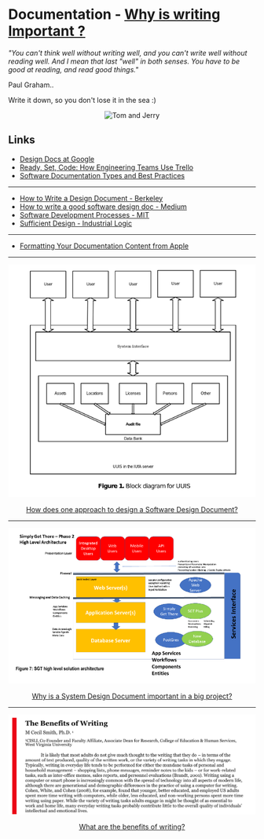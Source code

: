 # Documentation - [Why is writing Important ?](http://www.paulgraham.com/read.html)

*"You can't think well without writing well, and you can't write well without reading well.*
*And I mean that last "well" in both senses.*
*You have to be good at reading, and read good things."*

Paul Graham..

Write it down, so you don't lose it in the sea :)

<p align="center">
  <img src="https://www.tomandjerryonline.com/images/299354_259060584138932_798355790_n.jpg" title="Tom and Jerry"/>
</p>


## Links

- [Design Docs at Google](https://www.industrialempathy.com/posts/design-docs-at-google/)
- [Ready, Set, Code: How Engineering Teams Use Trello](https://blog.trello.com/engineering-teams-sample-trello-boards)
- [Software Documentation Types and Best Practices](https://blog.prototypr.io/software-documentation-types-and-best-practices-1726ca595c7f)
-----------------
- [How to Write a Design Document - Berkeley](https://people.eecs.berkeley.edu/~kubitron/courses/cs162-F06/design.html)
- [How to write a good software design doc - Medium](https://medium.com/free-code-camp/how-to-write-a-good-software-design-document-66fcf019569c)
- [Software Development Processes - MIT](https://ocw.mit.edu/courses/electrical-engineering-and-computer-science/6-170-software-studio-spring-2013/lecture-notes/MIT6_170S13_54-devel-proce.pdf)
- [Sufficient Design - Industrial Logic](https://www.industriallogic.com/blog/sufficient-design/)
---------------------
- [Formatting Your Documentation Content from Apple](https://developer.apple.com/documentation/xcode/formatting-your-documentation-content)

---

<p align="center">
  <img src="img/sddfofinventorysystems.png">
</p>

<div align="center">
  <a href="https://github.com/kantarcise/notebook/blob/master/Documentation/Software%20Design%20Document%20-%20Testing%2C%20Deployment%20and%20Configuration%20Management.pdf">How does one approach to design a Software Design Document?</a>
</div>

---

<p align="center">
  <img src="img/systemdesigndoc.png">
</p>

<div align="center">
  <a href="https://github.com/kantarcise/notebook/blob/master/Documentation/MSAA-System%20Design%20Document.pdf">Why is a System Design Document important in a big project?</a>
</div>


---

<p align="center">
  <img src="img/benefitsofwriting.png">
</p>

<div align="center">
  <a href="https://github.com/kantarcise/notebook/blob/master/Documentation/the-benefits-of-writing.pdf">What are the benefits of writing?</a>
</div>
